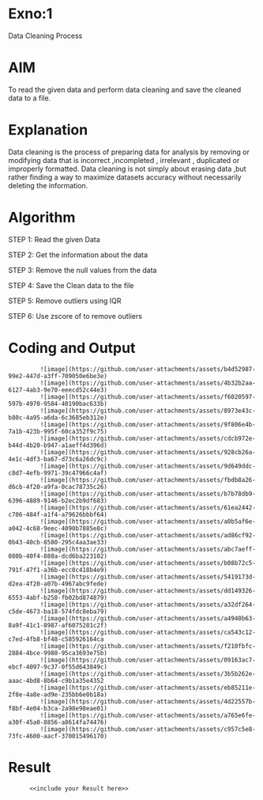# Exno:1
Data Cleaning Process

# AIM
To read the given data and perform data cleaning and save the cleaned data to a file.

# Explanation
Data cleaning is the process of preparing data for analysis by removing or modifying data that is incorrect ,incompleted , irrelevant , duplicated or improperly formatted. Data cleaning is not simply about erasing data ,but rather finding a way to maximize datasets accuracy without necessarily deleting the information.

# Algorithm
STEP 1: Read the given Data

STEP 2: Get the information about the data

STEP 3: Remove the null values from the data

STEP 4: Save the Clean data to the file

STEP 5: Remove outliers using IQR

STEP 6: Use zscore of to remove outliers

# Coding and Output
             ![image](https://github.com/user-attachments/assets/b4d52987-99e2-447d-a3ff-709050e6be3e)
             ![image](https://github.com/user-attachments/assets/4b32b2aa-6127-4ab3-9e70-eeecd52c44e3)
             ![image](https://github.com/user-attachments/assets/f6020597-597b-4970-9584-40190bac633b)
             ![image](https://github.com/user-attachments/assets/8973e43c-b80c-4a95-a6da-6c3685eb312e)
             ![image](https://github.com/user-attachments/assets/9f806e4b-7a1b-423b-995f-60ca352f9c75)
             ![image](https://github.com/user-attachments/assets/cdcb972e-b44d-4b20-b947-a1aeff4d396d)
             ![image](https://github.com/user-attachments/assets/928cb26a-4e1c-4df3-ba67-d73c6a26dc9c)
             ![image](https://github.com/user-attachments/assets/9d649ddc-c8d7-4efb-9971-39c47966c4af)
             ![image](https://github.com/user-attachments/assets/fbdb8a26-d6cb-4f20-a9fa-0cac78735c26)
             ![image](https://github.com/user-attachments/assets/b7b78db9-6396-4889-9146-b2ec2b9df683)
             ![image](https://github.com/user-attachments/assets/61ea2442-c706-484f-a1f4-a79626bbbf64)
             ![image](https://github.com/user-attachments/assets/a0b5af6e-a042-4c68-9eec-4090b7885e8c)
             ![image](https://github.com/user-attachments/assets/ad86cf92-0b43-40cb-8580-295c4aa3ae33)
             ![image](https://github.com/user-attachments/assets/abc7aeff-080b-40f4-888a-dcd6ba223102)
             ![image](https://github.com/user-attachments/assets/b08b72c5-791f-47f1-a36b-ecc0c418b4e9)
             ![image](https://github.com/user-attachments/assets/5419173d-d2ea-4f20-a07b-4967abc9fede)
             ![image](https://github.com/user-attachments/assets/dd149326-6553-4abf-b258-fb02bd874879)
             ![image](https://github.com/user-attachments/assets/a32df264-c5de-4673-ba18-574fdc8eba79)
             ![image](https://github.com/user-attachments/assets/a4940b63-8a9f-41c1-8987-af6075281c2f)
             ![image](https://github.com/user-attachments/assets/ca543c12-c7ed-4fb8-bf48-c585926164ca
             ![image](https://github.com/user-attachments/assets/f210fbfc-2884-4bce-9980-95ca3693e75b)
             ![image](https://github.com/user-attachments/assets/09163ac7-ebcf-4097-9c37-0f55d643849c)
             ![image](https://github.com/user-attachments/assets/3b5b262e-aaac-4bd8-8b64-c9b1a35e4352
             ![image](https://github.com/user-attachments/assets/eb85211e-2f8e-4a8e-ad9e-235bb6e0b18a)
             ![image](https://github.com/user-attachments/assets/4d22557b-f8bf-4e04-b3ca-2a98e98eae01)
             ![image](https://github.com/user-attachments/assets/a765e6fe-a30f-45a0-8856-a8614fa74476)
             ![image](https://github.com/user-attachments/assets/c957c5e8-73fc-4600-aacf-370015496170)





# Result
          <<include your Result here>>
